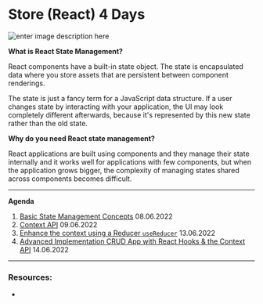 # Store (React) 4 Days

![enter image description here](https://s3.amazonaws.com/learn-verified/react-stores-readme-flux-store.png)

**What is React State Management?**

React components have a built-in state object. The state is encapsulated data where you store assets that are persistent between component renderings.

The state is just a fancy term for a JavaScript data structure. If a user changes state by interacting with your application, the UI may look completely different afterwards, because it's represented by this new state rather than the old state.

**Why do you need React state management?**

React applications are built using components and they manage their state internally and it works well for applications with few components, but when the application grows bigger, the complexity of managing states shared across components becomes difficult.


---

**Agenda**

1.  [Basic State Management Concepts]() 08.06.2022
2.  [Context API]() 09.06.2022
3.  [Enhance the context using a Reducer `useReducer`]() 13.06.2022
4.  [Advanced Implementation CRUD App with React Hooks & the Context API]() 14.06.2022

---

### Resources:

- []()
